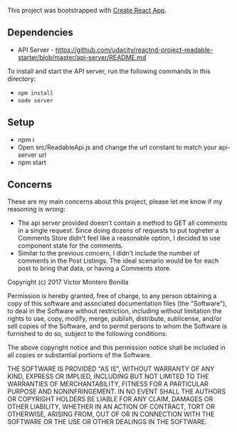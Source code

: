 This project was bootstrapped with [Create React App](https://github.com/facebookincubator/create-react-app).

## Dependencies

- API Server - https://github.com/udacity/reactnd-project-readable-starter/blob/master/api-server/README.md

To install and start the API server, run the following commands in this directory:

* `npm install`
* `node server`


## Setup

- npm i
- Open src/ReadableApi.js and change the url constant to match your api-server url
- npm start

## Concerns

These are my main concerns about this project, please let me know if my reasoning is wrong:

- The api server provided doesn't contain a method to GET all comments in a single request. Since doing dozens of requests to put togheter a Comments Store didn't feel like a reasonable option, I decided to use component state for the comments.
- Similar to the previous concern, I didn't include the number of comments in the Post Listings. The ideal scenario would be for each post to bring that data, or having a Comments store.








Copyright (c) 2017 Victor Montero Bonilla

Permission is hereby granted, free of charge, to any person obtaining a copy
of this software and associated documentation files (the "Software"), to deal
in the Software without restriction, including without limitation the rights
to use, copy, modify, merge, publish, distribute, sublicense, and/or sell
copies of the Software, and to permit persons to whom the Software is
furnished to do so, subject to the following conditions:

The above copyright notice and this permission notice shall be included in all
copies or substantial portions of the Software.

THE SOFTWARE IS PROVIDED "AS IS", WITHOUT WARRANTY OF ANY KIND, EXPRESS OR
IMPLIED, INCLUDING BUT NOT LIMITED TO THE WARRANTIES OF MERCHANTABILITY,
FITNESS FOR A PARTICULAR PURPOSE AND NONINFRINGEMENT. IN NO EVENT SHALL THE
AUTHORS OR COPYRIGHT HOLDERS BE LIABLE FOR ANY CLAIM, DAMAGES OR OTHER
LIABILITY, WHETHER IN AN ACTION OF CONTRACT, TORT OR OTHERWISE, ARISING FROM,
OUT OF OR IN CONNECTION WITH THE SOFTWARE OR THE USE OR OTHER DEALINGS IN THE
SOFTWARE.
